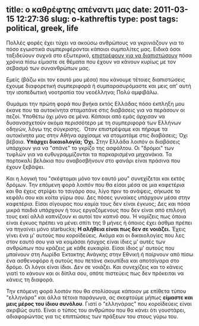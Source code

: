 title: ο καθρέφτης απέναντι μας
date: 2011-03-15 12:27:36
slug: o-kathreftis
type: post
tags: political, greek, life
---

Πολλές φορές έχει τύχει να ακούσω ανθρώπους να γκρινιάζουν για το πόσο εγωιστικά συμπεριφέρονται κάποιοι συμπολίτες μας. Ειδικά όσοι ταξιδεύουν συχνά στο εξωτερικό, [επιστρέφουν για να διαπιστώσουν](http://ur1.ca/3iuua) πόσα χρόνια πίσω είμαστε σε θέματα που έχουν να κάνουν κυρίως με τον σεβασμό των συνανθρώπων μας.

Εμείς (βάζω και τον εαυτό μου μέσα) που κάνουμε τέτοιες διαπιστώσεις έχουμε διαφορετική συμπεριφορά ή συμπαρασυρόμαστε και μεις απ' αυτή την ισοπεδωτική νοοτροπία του νεοέλληνα; Πολύ αμφιβάλω.

Θυμάμαι την πρώτη φορά που βγήκα εκτός Ελλάδας πόσο έκπληξη μου έκανε που τα αυτοκίνητα σταματάνε στις διαβάσεις για να περάσουν οι πεζοί. Υποθέτω όχι μόνο σε μένα. Κάποιοι από εμάς άρχισαν να δυσανασχετούν ακόμα περισσότερο με τη συμπεριφορά των Ελλήνων οδηγών, λόγω της σύγκρισης.  Όταν επιστρέψαμε και πήραμε τα αυτοκίνητα μας στην Αθήνα αρχίσαμε να σταματάμε στις διαβάσεις; Όχι βέβαια. **Υπάρχει δικαιολογία; Όχι.** Στην Ελλάδα λοιπόν οι διαβάσεις υπάρχουν για να "σπάνε" το γκρίζο της ασφάλτου. Οι "δρόμοι" των τυφλών για να ευθυγραμμίζονται τα παρκαρισμένα μηχανάκια. Τα πορτοκαλί βελάκια που αναβοσβήνουν στο φανάρι είναι πράσινα που έχουν ξεβάψει.

Και η λογική του "σκέφτομαι μόνο τον εαυτό μου" συνεχίζεται και εκτός δρόμων. Την επόμενη φορά λοιπόν που θα είσαι μέσα σε μια καφετέρια και θα έχεις στρίψει το τσιγάρο σου, λίγο πριν το ανάψεις, σήκωσε το κεφάλι σου και κοίτα γύρω σου. Δες πόσες γυναίκες υπάρχουν μέσα στην καφετέρια. Είσαι σίγουρος που καμία τους δεν είναι έγκυος; Δες και πόσα μικρά παιδιά υπάρχουν ή τους εργαζόμενους που δεν είναι από επιλογή τους εκεί αλλά καπνίζουν κι αυτοί τον καπνό σου. Ή νομίζεις πως όποια είναι έγκυος πρέπει να μένει σπίτι της 9 μήνες ή όποιος έχει άσθμα πρέπει να πηγαίνει μόνο starbucks; **Η αλήθεια είναι πως δεν σε νοιάζει.** Έχεις γίνει ένα μ' αυτούς που κοροϊδεύεις. Ακόμα και οι δικαιολογίες που λες στον εαυτό σου για να κοιμάσαι ήσυχος είναι ίδιες μ' αυτές των ανθρώπων που κράζεις με κάθε ευκαιρία. Είσαι ίδιος μ' αυτούς που μπαίνουν στη Λωρίδα Έκτακτης Ανάγκης στην Εθνική ή παίρνουν από πίσω ένα ασθενοφόρο ή αυτούς που πετάνε σκουπίδια και αποτσίγαρα στο δρόμο. Οι λόγοι είναι ίδιοι. Δεν σε νοιάζει. Και συνεχίζεις και το κάνεις γιατί το κάνουν και οι δίπλα σου, οπότε πιστεύεις πως δεν πρόκειται να κάνεις τη διαφορά.

Την επόμενη φορά λοιπόν που θα στολίσουμε κάποιον με επίθετα τύπου "ελληνάρα" και άλλα τέτοια παράγωγα, ας σκεφτούμε μήπως **είμαστε και μεις μέρος του ίδιου συνόλου**. Γιατί ο "ελληνάρας" που κοροϊδεύεις είναι ακριβώς αυτό. Είναι ο τύπος του ανθρώπου που θα κάνει ότι γουστάρει, αδιαφορώντας για τις επιπτώσεις των πράξεων του στους γύρω του.

